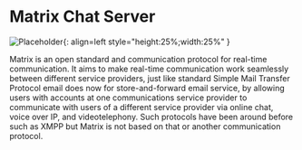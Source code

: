 # Matrix Chat Server

![Placeholder](/img/logos/matrix-server.png){: align=left style="height:25%;width:25%" }

Matrix is an open standard and communication protocol for real-time communication. It aims to make real-time communication work seamlessly between different service providers, just like standard Simple Mail Transfer Protocol email does now for store-and-forward email service, by allowing users with accounts at one communications service provider to communicate with users of a different service provider via online chat, voice over IP, and videotelephony. Such protocols have been around before such as XMPP but Matrix is not based on that or another communication protocol.

